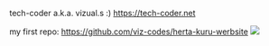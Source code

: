 tech-coder a.k.a. vizual.s :)
https://tech-coder.net

my first repo: https://github.com/viz-codes/herta-kuru-werbsite ![](https://img.shields.io/github/watchers/viz-codes/herta-kuru-werbsite?style=social)
<!--This is from like 2021 😂
- 👋 Hi, I’m @Tech-CoderYT
- 👀 I’m interested in HTML, CSS, JS, Bootstrap, Inkscape, Django, Linux
- 🌱 I’m currently learning JS & Django
- 📫 How to reach me www.tech-coder.net-->

<!---
Tech-CoderYT/Tech-CoderYT is a ✨ special ✨ repository because its `README.md` (this file) appears on your GitHub profile.
You can click the Preview link to take a look at your changes.
--->
